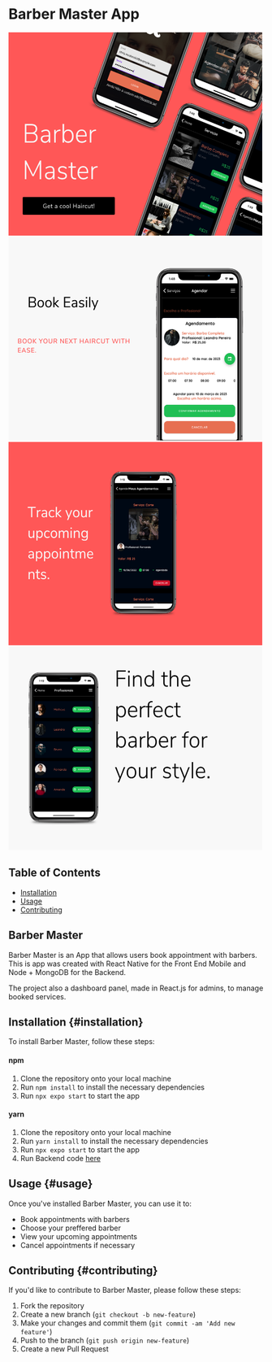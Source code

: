 # Barber Master App



<img src="./src/assets/art/1.png" width="500" height="400" />
<img src="./src/assets/art/2.png" width="500" height="400" />
<img src="./src/assets/art/3.png" width="500" height="400" />
<img src="./src/assets/art/4.png" width="500" height="400" />

## Table of Contents
- [Installation](#installation)
- [Usage](#usage)
- [Contributing](#contributing)

## Barber Master

Barber Master is an App that allows users book appointment with barbers. This is app was created with React Native for the Front End Mobile and Node + MongoDB for the Backend.

The project also a dashboard panel, made in React.js for admins, to manage booked services.


## Installation {#installation}

To install Barber Master, follow these steps:


#### npm

1. Clone the repository onto your local machine
2. Run `npm install` to install the necessary dependencies
3. Run `npx expo start` to start the app

#### yarn

1. Clone the repository onto your local machine
2. Run `yarn install` to install the necessary dependencies
3. Run `npx expo start` to start the app
4. Run Backend code [here](here)

## Usage {#usage}

Once you've installed Barber Master, you can use it to:

- Book appointments with barbers
- Choose your preffered barber
- View your upcoming appointments
- Cancel appointments if necessary

## Contributing {#contributing}

If you'd like to contribute to Barber Master, please follow these steps:

1. Fork the repository
2. Create a new branch (`git checkout -b new-feature`)
3. Make your changes and commit them (`git commit -am 'Add new feature'`)
4. Push to the branch (`git push origin new-feature`)
5. Create a new Pull Request